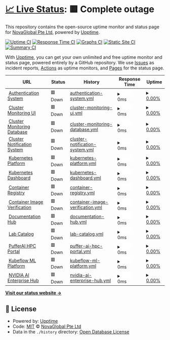 # [📈 Live Status](https://nvgsg.github.io/lab-upptime): <!--live status--> **🟥 Complete outage**

This repository contains the open-source uptime monitor and status page for [NovaGlobal Pte Ltd](novaglobal.com.sg), powered by [Upptime](https://github.com/upptime/upptime).

[![Uptime CI](https://github.com/nvgsg/lab-upptime/workflows/Uptime%20CI/badge.svg)](https://github.com/nvgsg/lab-upptime/actions?query=workflow%3A%22Uptime+CI%22)
[![Response Time CI](https://github.com/nvgsg/lab-upptime/workflows/Response%20Time%20CI/badge.svg)](https://github.com/nvgsg/lab-upptime/actions?query=workflow%3A%22Response+Time+CI%22)
[![Graphs CI](https://github.com/nvgsg/lab-upptime/workflows/Graphs%20CI/badge.svg)](https://github.com/nvgsg/lab-upptime/actions?query=workflow%3A%22Graphs+CI%22)
[![Static Site CI](https://github.com/nvgsg/lab-upptime/workflows/Static%20Site%20CI/badge.svg)](https://github.com/nvgsg/lab-upptime/actions?query=workflow%3A%22Static+Site+CI%22)
[![Summary CI](https://github.com/nvgsg/lab-upptime/workflows/Summary%20CI/badge.svg)](https://github.com/nvgsg/lab-upptime/actions?query=workflow%3A%22Summary+CI%22)

With [Upptime](https://upptime.js.org), you can get your own unlimited and free uptime monitor and status page, powered entirely by a GitHub repository. We use [Issues](https://github.com/nvgsg/lab-upptime/issues) as incident reports, [Actions](https://github.com/nvgsg/lab-upptime/actions) as uptime monitors, and [Pages](https://nvgsg.github.io/lab-upptime) for the status page.

<!--start: status pages-->
<!-- This summary is generated by Upptime (https://github.com/upptime/upptime) -->
<!-- Do not edit this manually, your changes will be overwritten -->
<!-- prettier-ignore -->
| URL | Status | History | Response Time | Uptime |
| --- | ------ | ------- | ------------- | ------ |
| <img alt="" src="https://icons.duckduckgo.com/ip3/auth.lab.novaglobal.com.sg.ico" height="13"> [Authentication System](https://auth.lab.novaglobal.com.sg) | 🟥 Down | [authentication-system.yml](https://github.com/nvgsg/lab-upptime/commits/HEAD/history/authentication-system.yml) | <details><summary><img alt="Response time graph" src="./graphs/authentication-system/response-time-week.png" height="20"> 0ms</summary><br><a href="https://nvgsg.github.io/lab-upptime/history/authentication-system"><img alt="Response time 899" src="https://img.shields.io/endpoint?url=https%3A%2F%2Fraw.githubusercontent.com%2Fnvgsg%2Flab-upptime%2FHEAD%2Fapi%2Fauthentication-system%2Fresponse-time.json"></a><br><a href="https://nvgsg.github.io/lab-upptime/history/authentication-system"><img alt="24-hour response time 0" src="https://img.shields.io/endpoint?url=https%3A%2F%2Fraw.githubusercontent.com%2Fnvgsg%2Flab-upptime%2FHEAD%2Fapi%2Fauthentication-system%2Fresponse-time-day.json"></a><br><a href="https://nvgsg.github.io/lab-upptime/history/authentication-system"><img alt="7-day response time 0" src="https://img.shields.io/endpoint?url=https%3A%2F%2Fraw.githubusercontent.com%2Fnvgsg%2Flab-upptime%2FHEAD%2Fapi%2Fauthentication-system%2Fresponse-time-week.json"></a><br><a href="https://nvgsg.github.io/lab-upptime/history/authentication-system"><img alt="30-day response time 0" src="https://img.shields.io/endpoint?url=https%3A%2F%2Fraw.githubusercontent.com%2Fnvgsg%2Flab-upptime%2FHEAD%2Fapi%2Fauthentication-system%2Fresponse-time-month.json"></a><br><a href="https://nvgsg.github.io/lab-upptime/history/authentication-system"><img alt="1-year response time 908" src="https://img.shields.io/endpoint?url=https%3A%2F%2Fraw.githubusercontent.com%2Fnvgsg%2Flab-upptime%2FHEAD%2Fapi%2Fauthentication-system%2Fresponse-time-year.json"></a></details> | <details><summary><a href="https://nvgsg.github.io/lab-upptime/history/authentication-system">0.00%</a></summary><a href="https://nvgsg.github.io/lab-upptime/history/authentication-system"><img alt="All-time uptime 47.03%" src="https://img.shields.io/endpoint?url=https%3A%2F%2Fraw.githubusercontent.com%2Fnvgsg%2Flab-upptime%2FHEAD%2Fapi%2Fauthentication-system%2Fuptime.json"></a><br><a href="https://nvgsg.github.io/lab-upptime/history/authentication-system"><img alt="24-hour uptime 0.00%" src="https://img.shields.io/endpoint?url=https%3A%2F%2Fraw.githubusercontent.com%2Fnvgsg%2Flab-upptime%2FHEAD%2Fapi%2Fauthentication-system%2Fuptime-day.json"></a><br><a href="https://nvgsg.github.io/lab-upptime/history/authentication-system"><img alt="7-day uptime 0.00%" src="https://img.shields.io/endpoint?url=https%3A%2F%2Fraw.githubusercontent.com%2Fnvgsg%2Flab-upptime%2FHEAD%2Fapi%2Fauthentication-system%2Fuptime-week.json"></a><br><a href="https://nvgsg.github.io/lab-upptime/history/authentication-system"><img alt="30-day uptime 1.38%" src="https://img.shields.io/endpoint?url=https%3A%2F%2Fraw.githubusercontent.com%2Fnvgsg%2Flab-upptime%2FHEAD%2Fapi%2Fauthentication-system%2Fuptime-month.json"></a><br><a href="https://nvgsg.github.io/lab-upptime/history/authentication-system"><img alt="1-year uptime 46.80%" src="https://img.shields.io/endpoint?url=https%3A%2F%2Fraw.githubusercontent.com%2Fnvgsg%2Flab-upptime%2FHEAD%2Fapi%2Fauthentication-system%2Fuptime-year.json"></a></details>
| <img alt="" src="https://icons.duckduckgo.com/ip3/monitor.lab.novaglobal.com.sg.ico" height="13"> [Cluster Monitoring UI](https://monitor.lab.novaglobal.com.sg) | 🟥 Down | [cluster-monitoring-ui.yml](https://github.com/nvgsg/lab-upptime/commits/HEAD/history/cluster-monitoring-ui.yml) | <details><summary><img alt="Response time graph" src="./graphs/cluster-monitoring-ui/response-time-week.png" height="20"> 0ms</summary><br><a href="https://nvgsg.github.io/lab-upptime/history/cluster-monitoring-ui"><img alt="Response time 1217" src="https://img.shields.io/endpoint?url=https%3A%2F%2Fraw.githubusercontent.com%2Fnvgsg%2Flab-upptime%2FHEAD%2Fapi%2Fcluster-monitoring-ui%2Fresponse-time.json"></a><br><a href="https://nvgsg.github.io/lab-upptime/history/cluster-monitoring-ui"><img alt="24-hour response time 0" src="https://img.shields.io/endpoint?url=https%3A%2F%2Fraw.githubusercontent.com%2Fnvgsg%2Flab-upptime%2FHEAD%2Fapi%2Fcluster-monitoring-ui%2Fresponse-time-day.json"></a><br><a href="https://nvgsg.github.io/lab-upptime/history/cluster-monitoring-ui"><img alt="7-day response time 0" src="https://img.shields.io/endpoint?url=https%3A%2F%2Fraw.githubusercontent.com%2Fnvgsg%2Flab-upptime%2FHEAD%2Fapi%2Fcluster-monitoring-ui%2Fresponse-time-week.json"></a><br><a href="https://nvgsg.github.io/lab-upptime/history/cluster-monitoring-ui"><img alt="30-day response time 0" src="https://img.shields.io/endpoint?url=https%3A%2F%2Fraw.githubusercontent.com%2Fnvgsg%2Flab-upptime%2FHEAD%2Fapi%2Fcluster-monitoring-ui%2Fresponse-time-month.json"></a><br><a href="https://nvgsg.github.io/lab-upptime/history/cluster-monitoring-ui"><img alt="1-year response time 1220" src="https://img.shields.io/endpoint?url=https%3A%2F%2Fraw.githubusercontent.com%2Fnvgsg%2Flab-upptime%2FHEAD%2Fapi%2Fcluster-monitoring-ui%2Fresponse-time-year.json"></a></details> | <details><summary><a href="https://nvgsg.github.io/lab-upptime/history/cluster-monitoring-ui">0.00%</a></summary><a href="https://nvgsg.github.io/lab-upptime/history/cluster-monitoring-ui"><img alt="All-time uptime 51.01%" src="https://img.shields.io/endpoint?url=https%3A%2F%2Fraw.githubusercontent.com%2Fnvgsg%2Flab-upptime%2FHEAD%2Fapi%2Fcluster-monitoring-ui%2Fuptime.json"></a><br><a href="https://nvgsg.github.io/lab-upptime/history/cluster-monitoring-ui"><img alt="24-hour uptime 0.00%" src="https://img.shields.io/endpoint?url=https%3A%2F%2Fraw.githubusercontent.com%2Fnvgsg%2Flab-upptime%2FHEAD%2Fapi%2Fcluster-monitoring-ui%2Fuptime-day.json"></a><br><a href="https://nvgsg.github.io/lab-upptime/history/cluster-monitoring-ui"><img alt="7-day uptime 0.00%" src="https://img.shields.io/endpoint?url=https%3A%2F%2Fraw.githubusercontent.com%2Fnvgsg%2Flab-upptime%2FHEAD%2Fapi%2Fcluster-monitoring-ui%2Fuptime-week.json"></a><br><a href="https://nvgsg.github.io/lab-upptime/history/cluster-monitoring-ui"><img alt="30-day uptime 1.38%" src="https://img.shields.io/endpoint?url=https%3A%2F%2Fraw.githubusercontent.com%2Fnvgsg%2Flab-upptime%2FHEAD%2Fapi%2Fcluster-monitoring-ui%2Fuptime-month.json"></a><br><a href="https://nvgsg.github.io/lab-upptime/history/cluster-monitoring-ui"><img alt="1-year uptime 50.09%" src="https://img.shields.io/endpoint?url=https%3A%2F%2Fraw.githubusercontent.com%2Fnvgsg%2Flab-upptime%2FHEAD%2Fapi%2Fcluster-monitoring-ui%2Fuptime-year.json"></a></details>
| <img alt="" src="https://icons.duckduckgo.com/ip3/prometheus.lab.novaglobal.com.sg.ico" height="13"> [Cluster Monitoring Database](https://prometheus.lab.novaglobal.com.sg) | 🟥 Down | [cluster-monitoring-database.yml](https://github.com/nvgsg/lab-upptime/commits/HEAD/history/cluster-monitoring-database.yml) | <details><summary><img alt="Response time graph" src="./graphs/cluster-monitoring-database/response-time-week.png" height="20"> 0ms</summary><br><a href="https://nvgsg.github.io/lab-upptime/history/cluster-monitoring-database"><img alt="Response time 830" src="https://img.shields.io/endpoint?url=https%3A%2F%2Fraw.githubusercontent.com%2Fnvgsg%2Flab-upptime%2FHEAD%2Fapi%2Fcluster-monitoring-database%2Fresponse-time.json"></a><br><a href="https://nvgsg.github.io/lab-upptime/history/cluster-monitoring-database"><img alt="24-hour response time 0" src="https://img.shields.io/endpoint?url=https%3A%2F%2Fraw.githubusercontent.com%2Fnvgsg%2Flab-upptime%2FHEAD%2Fapi%2Fcluster-monitoring-database%2Fresponse-time-day.json"></a><br><a href="https://nvgsg.github.io/lab-upptime/history/cluster-monitoring-database"><img alt="7-day response time 0" src="https://img.shields.io/endpoint?url=https%3A%2F%2Fraw.githubusercontent.com%2Fnvgsg%2Flab-upptime%2FHEAD%2Fapi%2Fcluster-monitoring-database%2Fresponse-time-week.json"></a><br><a href="https://nvgsg.github.io/lab-upptime/history/cluster-monitoring-database"><img alt="30-day response time 0" src="https://img.shields.io/endpoint?url=https%3A%2F%2Fraw.githubusercontent.com%2Fnvgsg%2Flab-upptime%2FHEAD%2Fapi%2Fcluster-monitoring-database%2Fresponse-time-month.json"></a><br><a href="https://nvgsg.github.io/lab-upptime/history/cluster-monitoring-database"><img alt="1-year response time 834" src="https://img.shields.io/endpoint?url=https%3A%2F%2Fraw.githubusercontent.com%2Fnvgsg%2Flab-upptime%2FHEAD%2Fapi%2Fcluster-monitoring-database%2Fresponse-time-year.json"></a></details> | <details><summary><a href="https://nvgsg.github.io/lab-upptime/history/cluster-monitoring-database">0.00%</a></summary><a href="https://nvgsg.github.io/lab-upptime/history/cluster-monitoring-database"><img alt="All-time uptime 0.00%" src="https://img.shields.io/endpoint?url=https%3A%2F%2Fraw.githubusercontent.com%2Fnvgsg%2Flab-upptime%2FHEAD%2Fapi%2Fcluster-monitoring-database%2Fuptime.json"></a><br><a href="https://nvgsg.github.io/lab-upptime/history/cluster-monitoring-database"><img alt="24-hour uptime 0.00%" src="https://img.shields.io/endpoint?url=https%3A%2F%2Fraw.githubusercontent.com%2Fnvgsg%2Flab-upptime%2FHEAD%2Fapi%2Fcluster-monitoring-database%2Fuptime-day.json"></a><br><a href="https://nvgsg.github.io/lab-upptime/history/cluster-monitoring-database"><img alt="7-day uptime 0.00%" src="https://img.shields.io/endpoint?url=https%3A%2F%2Fraw.githubusercontent.com%2Fnvgsg%2Flab-upptime%2FHEAD%2Fapi%2Fcluster-monitoring-database%2Fuptime-week.json"></a><br><a href="https://nvgsg.github.io/lab-upptime/history/cluster-monitoring-database"><img alt="30-day uptime 1.38%" src="https://img.shields.io/endpoint?url=https%3A%2F%2Fraw.githubusercontent.com%2Fnvgsg%2Flab-upptime%2FHEAD%2Fapi%2Fcluster-monitoring-database%2Fuptime-month.json"></a><br><a href="https://nvgsg.github.io/lab-upptime/history/cluster-monitoring-database"><img alt="1-year uptime 0.00%" src="https://img.shields.io/endpoint?url=https%3A%2F%2Fraw.githubusercontent.com%2Fnvgsg%2Flab-upptime%2FHEAD%2Fapi%2Fcluster-monitoring-database%2Fuptime-year.json"></a></details>
| <img alt="" src="https://icons.duckduckgo.com/ip3/alertmanager.lab.novaglobal.com.sg.ico" height="13"> [Cluster Notification System](https://alertmanager.lab.novaglobal.com.sg) | 🟥 Down | [cluster-notification-system.yml](https://github.com/nvgsg/lab-upptime/commits/HEAD/history/cluster-notification-system.yml) | <details><summary><img alt="Response time graph" src="./graphs/cluster-notification-system/response-time-week.png" height="20"> 0ms</summary><br><a href="https://nvgsg.github.io/lab-upptime/history/cluster-notification-system"><img alt="Response time 821" src="https://img.shields.io/endpoint?url=https%3A%2F%2Fraw.githubusercontent.com%2Fnvgsg%2Flab-upptime%2FHEAD%2Fapi%2Fcluster-notification-system%2Fresponse-time.json"></a><br><a href="https://nvgsg.github.io/lab-upptime/history/cluster-notification-system"><img alt="24-hour response time 0" src="https://img.shields.io/endpoint?url=https%3A%2F%2Fraw.githubusercontent.com%2Fnvgsg%2Flab-upptime%2FHEAD%2Fapi%2Fcluster-notification-system%2Fresponse-time-day.json"></a><br><a href="https://nvgsg.github.io/lab-upptime/history/cluster-notification-system"><img alt="7-day response time 0" src="https://img.shields.io/endpoint?url=https%3A%2F%2Fraw.githubusercontent.com%2Fnvgsg%2Flab-upptime%2FHEAD%2Fapi%2Fcluster-notification-system%2Fresponse-time-week.json"></a><br><a href="https://nvgsg.github.io/lab-upptime/history/cluster-notification-system"><img alt="30-day response time 0" src="https://img.shields.io/endpoint?url=https%3A%2F%2Fraw.githubusercontent.com%2Fnvgsg%2Flab-upptime%2FHEAD%2Fapi%2Fcluster-notification-system%2Fresponse-time-month.json"></a><br><a href="https://nvgsg.github.io/lab-upptime/history/cluster-notification-system"><img alt="1-year response time 825" src="https://img.shields.io/endpoint?url=https%3A%2F%2Fraw.githubusercontent.com%2Fnvgsg%2Flab-upptime%2FHEAD%2Fapi%2Fcluster-notification-system%2Fresponse-time-year.json"></a></details> | <details><summary><a href="https://nvgsg.github.io/lab-upptime/history/cluster-notification-system">0.00%</a></summary><a href="https://nvgsg.github.io/lab-upptime/history/cluster-notification-system"><img alt="All-time uptime 51.01%" src="https://img.shields.io/endpoint?url=https%3A%2F%2Fraw.githubusercontent.com%2Fnvgsg%2Flab-upptime%2FHEAD%2Fapi%2Fcluster-notification-system%2Fuptime.json"></a><br><a href="https://nvgsg.github.io/lab-upptime/history/cluster-notification-system"><img alt="24-hour uptime 0.00%" src="https://img.shields.io/endpoint?url=https%3A%2F%2Fraw.githubusercontent.com%2Fnvgsg%2Flab-upptime%2FHEAD%2Fapi%2Fcluster-notification-system%2Fuptime-day.json"></a><br><a href="https://nvgsg.github.io/lab-upptime/history/cluster-notification-system"><img alt="7-day uptime 0.00%" src="https://img.shields.io/endpoint?url=https%3A%2F%2Fraw.githubusercontent.com%2Fnvgsg%2Flab-upptime%2FHEAD%2Fapi%2Fcluster-notification-system%2Fuptime-week.json"></a><br><a href="https://nvgsg.github.io/lab-upptime/history/cluster-notification-system"><img alt="30-day uptime 1.38%" src="https://img.shields.io/endpoint?url=https%3A%2F%2Fraw.githubusercontent.com%2Fnvgsg%2Flab-upptime%2FHEAD%2Fapi%2Fcluster-notification-system%2Fuptime-month.json"></a><br><a href="https://nvgsg.github.io/lab-upptime/history/cluster-notification-system"><img alt="1-year uptime 50.09%" src="https://img.shields.io/endpoint?url=https%3A%2F%2Fraw.githubusercontent.com%2Fnvgsg%2Flab-upptime%2FHEAD%2Fapi%2Fcluster-notification-system%2Fuptime-year.json"></a></details>
| <img alt="" src="https://icons.duckduckgo.com/ip3/kubesphere.lab.novaglobal.com.sg.ico" height="13"> [Kubernetes Platform](https://kubesphere.lab.novaglobal.com.sg) | 🟥 Down | [kubernetes-platform.yml](https://github.com/nvgsg/lab-upptime/commits/HEAD/history/kubernetes-platform.yml) | <details><summary><img alt="Response time graph" src="./graphs/kubernetes-platform/response-time-week.png" height="20"> 0ms</summary><br><a href="https://nvgsg.github.io/lab-upptime/history/kubernetes-platform"><img alt="Response time 863" src="https://img.shields.io/endpoint?url=https%3A%2F%2Fraw.githubusercontent.com%2Fnvgsg%2Flab-upptime%2FHEAD%2Fapi%2Fkubernetes-platform%2Fresponse-time.json"></a><br><a href="https://nvgsg.github.io/lab-upptime/history/kubernetes-platform"><img alt="24-hour response time 0" src="https://img.shields.io/endpoint?url=https%3A%2F%2Fraw.githubusercontent.com%2Fnvgsg%2Flab-upptime%2FHEAD%2Fapi%2Fkubernetes-platform%2Fresponse-time-day.json"></a><br><a href="https://nvgsg.github.io/lab-upptime/history/kubernetes-platform"><img alt="7-day response time 0" src="https://img.shields.io/endpoint?url=https%3A%2F%2Fraw.githubusercontent.com%2Fnvgsg%2Flab-upptime%2FHEAD%2Fapi%2Fkubernetes-platform%2Fresponse-time-week.json"></a><br><a href="https://nvgsg.github.io/lab-upptime/history/kubernetes-platform"><img alt="30-day response time 0" src="https://img.shields.io/endpoint?url=https%3A%2F%2Fraw.githubusercontent.com%2Fnvgsg%2Flab-upptime%2FHEAD%2Fapi%2Fkubernetes-platform%2Fresponse-time-month.json"></a><br><a href="https://nvgsg.github.io/lab-upptime/history/kubernetes-platform"><img alt="1-year response time 860" src="https://img.shields.io/endpoint?url=https%3A%2F%2Fraw.githubusercontent.com%2Fnvgsg%2Flab-upptime%2FHEAD%2Fapi%2Fkubernetes-platform%2Fresponse-time-year.json"></a></details> | <details><summary><a href="https://nvgsg.github.io/lab-upptime/history/kubernetes-platform">0.00%</a></summary><a href="https://nvgsg.github.io/lab-upptime/history/kubernetes-platform"><img alt="All-time uptime 13.77%" src="https://img.shields.io/endpoint?url=https%3A%2F%2Fraw.githubusercontent.com%2Fnvgsg%2Flab-upptime%2FHEAD%2Fapi%2Fkubernetes-platform%2Fuptime.json"></a><br><a href="https://nvgsg.github.io/lab-upptime/history/kubernetes-platform"><img alt="24-hour uptime 0.00%" src="https://img.shields.io/endpoint?url=https%3A%2F%2Fraw.githubusercontent.com%2Fnvgsg%2Flab-upptime%2FHEAD%2Fapi%2Fkubernetes-platform%2Fuptime-day.json"></a><br><a href="https://nvgsg.github.io/lab-upptime/history/kubernetes-platform"><img alt="7-day uptime 0.00%" src="https://img.shields.io/endpoint?url=https%3A%2F%2Fraw.githubusercontent.com%2Fnvgsg%2Flab-upptime%2FHEAD%2Fapi%2Fkubernetes-platform%2Fuptime-week.json"></a><br><a href="https://nvgsg.github.io/lab-upptime/history/kubernetes-platform"><img alt="30-day uptime 1.38%" src="https://img.shields.io/endpoint?url=https%3A%2F%2Fraw.githubusercontent.com%2Fnvgsg%2Flab-upptime%2FHEAD%2Fapi%2Fkubernetes-platform%2Fuptime-month.json"></a><br><a href="https://nvgsg.github.io/lab-upptime/history/kubernetes-platform"><img alt="1-year uptime 12.16%" src="https://img.shields.io/endpoint?url=https%3A%2F%2Fraw.githubusercontent.com%2Fnvgsg%2Flab-upptime%2FHEAD%2Fapi%2Fkubernetes-platform%2Fuptime-year.json"></a></details>
| <img alt="" src="https://icons.duckduckgo.com/ip3/dashboard.lab.novaglobal.com.sg.ico" height="13"> [Kubernetes Dashboard](https://dashboard.lab.novaglobal.com.sg) | 🟥 Down | [kubernetes-dashboard.yml](https://github.com/nvgsg/lab-upptime/commits/HEAD/history/kubernetes-dashboard.yml) | <details><summary><img alt="Response time graph" src="./graphs/kubernetes-dashboard/response-time-week.png" height="20"> 0ms</summary><br><a href="https://nvgsg.github.io/lab-upptime/history/kubernetes-dashboard"><img alt="Response time 824" src="https://img.shields.io/endpoint?url=https%3A%2F%2Fraw.githubusercontent.com%2Fnvgsg%2Flab-upptime%2FHEAD%2Fapi%2Fkubernetes-dashboard%2Fresponse-time.json"></a><br><a href="https://nvgsg.github.io/lab-upptime/history/kubernetes-dashboard"><img alt="24-hour response time 0" src="https://img.shields.io/endpoint?url=https%3A%2F%2Fraw.githubusercontent.com%2Fnvgsg%2Flab-upptime%2FHEAD%2Fapi%2Fkubernetes-dashboard%2Fresponse-time-day.json"></a><br><a href="https://nvgsg.github.io/lab-upptime/history/kubernetes-dashboard"><img alt="7-day response time 0" src="https://img.shields.io/endpoint?url=https%3A%2F%2Fraw.githubusercontent.com%2Fnvgsg%2Flab-upptime%2FHEAD%2Fapi%2Fkubernetes-dashboard%2Fresponse-time-week.json"></a><br><a href="https://nvgsg.github.io/lab-upptime/history/kubernetes-dashboard"><img alt="30-day response time 0" src="https://img.shields.io/endpoint?url=https%3A%2F%2Fraw.githubusercontent.com%2Fnvgsg%2Flab-upptime%2FHEAD%2Fapi%2Fkubernetes-dashboard%2Fresponse-time-month.json"></a><br><a href="https://nvgsg.github.io/lab-upptime/history/kubernetes-dashboard"><img alt="1-year response time 829" src="https://img.shields.io/endpoint?url=https%3A%2F%2Fraw.githubusercontent.com%2Fnvgsg%2Flab-upptime%2FHEAD%2Fapi%2Fkubernetes-dashboard%2Fresponse-time-year.json"></a></details> | <details><summary><a href="https://nvgsg.github.io/lab-upptime/history/kubernetes-dashboard">0.00%</a></summary><a href="https://nvgsg.github.io/lab-upptime/history/kubernetes-dashboard"><img alt="All-time uptime 50.95%" src="https://img.shields.io/endpoint?url=https%3A%2F%2Fraw.githubusercontent.com%2Fnvgsg%2Flab-upptime%2FHEAD%2Fapi%2Fkubernetes-dashboard%2Fuptime.json"></a><br><a href="https://nvgsg.github.io/lab-upptime/history/kubernetes-dashboard"><img alt="24-hour uptime 0.00%" src="https://img.shields.io/endpoint?url=https%3A%2F%2Fraw.githubusercontent.com%2Fnvgsg%2Flab-upptime%2FHEAD%2Fapi%2Fkubernetes-dashboard%2Fuptime-day.json"></a><br><a href="https://nvgsg.github.io/lab-upptime/history/kubernetes-dashboard"><img alt="7-day uptime 0.00%" src="https://img.shields.io/endpoint?url=https%3A%2F%2Fraw.githubusercontent.com%2Fnvgsg%2Flab-upptime%2FHEAD%2Fapi%2Fkubernetes-dashboard%2Fuptime-week.json"></a><br><a href="https://nvgsg.github.io/lab-upptime/history/kubernetes-dashboard"><img alt="30-day uptime 1.38%" src="https://img.shields.io/endpoint?url=https%3A%2F%2Fraw.githubusercontent.com%2Fnvgsg%2Flab-upptime%2FHEAD%2Fapi%2Fkubernetes-dashboard%2Fuptime-month.json"></a><br><a href="https://nvgsg.github.io/lab-upptime/history/kubernetes-dashboard"><img alt="1-year uptime 50.04%" src="https://img.shields.io/endpoint?url=https%3A%2F%2Fraw.githubusercontent.com%2Fnvgsg%2Flab-upptime%2FHEAD%2Fapi%2Fkubernetes-dashboard%2Fuptime-year.json"></a></details>
| <img alt="" src="https://icons.duckduckgo.com/ip3/harbor.lab.novaglobal.com.sg.ico" height="13"> [Container Registry](https://harbor.lab.novaglobal.com.sg) | 🟥 Down | [container-registry.yml](https://github.com/nvgsg/lab-upptime/commits/HEAD/history/container-registry.yml) | <details><summary><img alt="Response time graph" src="./graphs/container-registry/response-time-week.png" height="20"> 0ms</summary><br><a href="https://nvgsg.github.io/lab-upptime/history/container-registry"><img alt="Response time 807" src="https://img.shields.io/endpoint?url=https%3A%2F%2Fraw.githubusercontent.com%2Fnvgsg%2Flab-upptime%2FHEAD%2Fapi%2Fcontainer-registry%2Fresponse-time.json"></a><br><a href="https://nvgsg.github.io/lab-upptime/history/container-registry"><img alt="24-hour response time 0" src="https://img.shields.io/endpoint?url=https%3A%2F%2Fraw.githubusercontent.com%2Fnvgsg%2Flab-upptime%2FHEAD%2Fapi%2Fcontainer-registry%2Fresponse-time-day.json"></a><br><a href="https://nvgsg.github.io/lab-upptime/history/container-registry"><img alt="7-day response time 0" src="https://img.shields.io/endpoint?url=https%3A%2F%2Fraw.githubusercontent.com%2Fnvgsg%2Flab-upptime%2FHEAD%2Fapi%2Fcontainer-registry%2Fresponse-time-week.json"></a><br><a href="https://nvgsg.github.io/lab-upptime/history/container-registry"><img alt="30-day response time 0" src="https://img.shields.io/endpoint?url=https%3A%2F%2Fraw.githubusercontent.com%2Fnvgsg%2Flab-upptime%2FHEAD%2Fapi%2Fcontainer-registry%2Fresponse-time-month.json"></a><br><a href="https://nvgsg.github.io/lab-upptime/history/container-registry"><img alt="1-year response time 809" src="https://img.shields.io/endpoint?url=https%3A%2F%2Fraw.githubusercontent.com%2Fnvgsg%2Flab-upptime%2FHEAD%2Fapi%2Fcontainer-registry%2Fresponse-time-year.json"></a></details> | <details><summary><a href="https://nvgsg.github.io/lab-upptime/history/container-registry">0.00%</a></summary><a href="https://nvgsg.github.io/lab-upptime/history/container-registry"><img alt="All-time uptime 51.00%" src="https://img.shields.io/endpoint?url=https%3A%2F%2Fraw.githubusercontent.com%2Fnvgsg%2Flab-upptime%2FHEAD%2Fapi%2Fcontainer-registry%2Fuptime.json"></a><br><a href="https://nvgsg.github.io/lab-upptime/history/container-registry"><img alt="24-hour uptime 0.00%" src="https://img.shields.io/endpoint?url=https%3A%2F%2Fraw.githubusercontent.com%2Fnvgsg%2Flab-upptime%2FHEAD%2Fapi%2Fcontainer-registry%2Fuptime-day.json"></a><br><a href="https://nvgsg.github.io/lab-upptime/history/container-registry"><img alt="7-day uptime 0.00%" src="https://img.shields.io/endpoint?url=https%3A%2F%2Fraw.githubusercontent.com%2Fnvgsg%2Flab-upptime%2FHEAD%2Fapi%2Fcontainer-registry%2Fuptime-week.json"></a><br><a href="https://nvgsg.github.io/lab-upptime/history/container-registry"><img alt="30-day uptime 1.38%" src="https://img.shields.io/endpoint?url=https%3A%2F%2Fraw.githubusercontent.com%2Fnvgsg%2Flab-upptime%2FHEAD%2Fapi%2Fcontainer-registry%2Fuptime-month.json"></a><br><a href="https://nvgsg.github.io/lab-upptime/history/container-registry"><img alt="1-year uptime 50.09%" src="https://img.shields.io/endpoint?url=https%3A%2F%2Fraw.githubusercontent.com%2Fnvgsg%2Flab-upptime%2FHEAD%2Fapi%2Fcontainer-registry%2Fuptime-year.json"></a></details>
| <img alt="" src="https://icons.duckduckgo.com/ip3/notary.lab.novaglobal.com.sg.ico" height="13"> [Container Image Verification](https://notary.lab.novaglobal.com.sg) | 🟥 Down | [container-image-verification.yml](https://github.com/nvgsg/lab-upptime/commits/HEAD/history/container-image-verification.yml) | <details><summary><img alt="Response time graph" src="./graphs/container-image-verification/response-time-week.png" height="20"> 0ms</summary><br><a href="https://nvgsg.github.io/lab-upptime/history/container-image-verification"><img alt="Response time 858" src="https://img.shields.io/endpoint?url=https%3A%2F%2Fraw.githubusercontent.com%2Fnvgsg%2Flab-upptime%2FHEAD%2Fapi%2Fcontainer-image-verification%2Fresponse-time.json"></a><br><a href="https://nvgsg.github.io/lab-upptime/history/container-image-verification"><img alt="24-hour response time 0" src="https://img.shields.io/endpoint?url=https%3A%2F%2Fraw.githubusercontent.com%2Fnvgsg%2Flab-upptime%2FHEAD%2Fapi%2Fcontainer-image-verification%2Fresponse-time-day.json"></a><br><a href="https://nvgsg.github.io/lab-upptime/history/container-image-verification"><img alt="7-day response time 0" src="https://img.shields.io/endpoint?url=https%3A%2F%2Fraw.githubusercontent.com%2Fnvgsg%2Flab-upptime%2FHEAD%2Fapi%2Fcontainer-image-verification%2Fresponse-time-week.json"></a><br><a href="https://nvgsg.github.io/lab-upptime/history/container-image-verification"><img alt="30-day response time 0" src="https://img.shields.io/endpoint?url=https%3A%2F%2Fraw.githubusercontent.com%2Fnvgsg%2Flab-upptime%2FHEAD%2Fapi%2Fcontainer-image-verification%2Fresponse-time-month.json"></a><br><a href="https://nvgsg.github.io/lab-upptime/history/container-image-verification"><img alt="1-year response time 864" src="https://img.shields.io/endpoint?url=https%3A%2F%2Fraw.githubusercontent.com%2Fnvgsg%2Flab-upptime%2FHEAD%2Fapi%2Fcontainer-image-verification%2Fresponse-time-year.json"></a></details> | <details><summary><a href="https://nvgsg.github.io/lab-upptime/history/container-image-verification">0.00%</a></summary><a href="https://nvgsg.github.io/lab-upptime/history/container-image-verification"><img alt="All-time uptime 0.00%" src="https://img.shields.io/endpoint?url=https%3A%2F%2Fraw.githubusercontent.com%2Fnvgsg%2Flab-upptime%2FHEAD%2Fapi%2Fcontainer-image-verification%2Fuptime.json"></a><br><a href="https://nvgsg.github.io/lab-upptime/history/container-image-verification"><img alt="24-hour uptime 0.00%" src="https://img.shields.io/endpoint?url=https%3A%2F%2Fraw.githubusercontent.com%2Fnvgsg%2Flab-upptime%2FHEAD%2Fapi%2Fcontainer-image-verification%2Fuptime-day.json"></a><br><a href="https://nvgsg.github.io/lab-upptime/history/container-image-verification"><img alt="7-day uptime 0.00%" src="https://img.shields.io/endpoint?url=https%3A%2F%2Fraw.githubusercontent.com%2Fnvgsg%2Flab-upptime%2FHEAD%2Fapi%2Fcontainer-image-verification%2Fuptime-week.json"></a><br><a href="https://nvgsg.github.io/lab-upptime/history/container-image-verification"><img alt="30-day uptime 1.38%" src="https://img.shields.io/endpoint?url=https%3A%2F%2Fraw.githubusercontent.com%2Fnvgsg%2Flab-upptime%2FHEAD%2Fapi%2Fcontainer-image-verification%2Fuptime-month.json"></a><br><a href="https://nvgsg.github.io/lab-upptime/history/container-image-verification"><img alt="1-year uptime 0.00%" src="https://img.shields.io/endpoint?url=https%3A%2F%2Fraw.githubusercontent.com%2Fnvgsg%2Flab-upptime%2FHEAD%2Fapi%2Fcontainer-image-verification%2Fuptime-year.json"></a></details>
| <img alt="" src="https://icons.duckduckgo.com/ip3/docs.lab.novaglobal.com.sg.ico" height="13"> [Documentation Hub](https://docs.lab.novaglobal.com.sg) | 🟥 Down | [documentation-hub.yml](https://github.com/nvgsg/lab-upptime/commits/HEAD/history/documentation-hub.yml) | <details><summary><img alt="Response time graph" src="./graphs/documentation-hub/response-time-week.png" height="20"> 0ms</summary><br><a href="https://nvgsg.github.io/lab-upptime/history/documentation-hub"><img alt="Response time 979" src="https://img.shields.io/endpoint?url=https%3A%2F%2Fraw.githubusercontent.com%2Fnvgsg%2Flab-upptime%2FHEAD%2Fapi%2Fdocumentation-hub%2Fresponse-time.json"></a><br><a href="https://nvgsg.github.io/lab-upptime/history/documentation-hub"><img alt="24-hour response time 0" src="https://img.shields.io/endpoint?url=https%3A%2F%2Fraw.githubusercontent.com%2Fnvgsg%2Flab-upptime%2FHEAD%2Fapi%2Fdocumentation-hub%2Fresponse-time-day.json"></a><br><a href="https://nvgsg.github.io/lab-upptime/history/documentation-hub"><img alt="7-day response time 0" src="https://img.shields.io/endpoint?url=https%3A%2F%2Fraw.githubusercontent.com%2Fnvgsg%2Flab-upptime%2FHEAD%2Fapi%2Fdocumentation-hub%2Fresponse-time-week.json"></a><br><a href="https://nvgsg.github.io/lab-upptime/history/documentation-hub"><img alt="30-day response time 0" src="https://img.shields.io/endpoint?url=https%3A%2F%2Fraw.githubusercontent.com%2Fnvgsg%2Flab-upptime%2FHEAD%2Fapi%2Fdocumentation-hub%2Fresponse-time-month.json"></a><br><a href="https://nvgsg.github.io/lab-upptime/history/documentation-hub"><img alt="1-year response time 988" src="https://img.shields.io/endpoint?url=https%3A%2F%2Fraw.githubusercontent.com%2Fnvgsg%2Flab-upptime%2FHEAD%2Fapi%2Fdocumentation-hub%2Fresponse-time-year.json"></a></details> | <details><summary><a href="https://nvgsg.github.io/lab-upptime/history/documentation-hub">0.00%</a></summary><a href="https://nvgsg.github.io/lab-upptime/history/documentation-hub"><img alt="All-time uptime 50.78%" src="https://img.shields.io/endpoint?url=https%3A%2F%2Fraw.githubusercontent.com%2Fnvgsg%2Flab-upptime%2FHEAD%2Fapi%2Fdocumentation-hub%2Fuptime.json"></a><br><a href="https://nvgsg.github.io/lab-upptime/history/documentation-hub"><img alt="24-hour uptime 0.00%" src="https://img.shields.io/endpoint?url=https%3A%2F%2Fraw.githubusercontent.com%2Fnvgsg%2Flab-upptime%2FHEAD%2Fapi%2Fdocumentation-hub%2Fuptime-day.json"></a><br><a href="https://nvgsg.github.io/lab-upptime/history/documentation-hub"><img alt="7-day uptime 0.00%" src="https://img.shields.io/endpoint?url=https%3A%2F%2Fraw.githubusercontent.com%2Fnvgsg%2Flab-upptime%2FHEAD%2Fapi%2Fdocumentation-hub%2Fuptime-week.json"></a><br><a href="https://nvgsg.github.io/lab-upptime/history/documentation-hub"><img alt="30-day uptime 1.38%" src="https://img.shields.io/endpoint?url=https%3A%2F%2Fraw.githubusercontent.com%2Fnvgsg%2Flab-upptime%2FHEAD%2Fapi%2Fdocumentation-hub%2Fuptime-month.json"></a><br><a href="https://nvgsg.github.io/lab-upptime/history/documentation-hub"><img alt="1-year uptime 49.86%" src="https://img.shields.io/endpoint?url=https%3A%2F%2Fraw.githubusercontent.com%2Fnvgsg%2Flab-upptime%2FHEAD%2Fapi%2Fdocumentation-hub%2Fuptime-year.json"></a></details>
| <img alt="" src="https://icons.duckduckgo.com/ip3/catalog.lab.novaglobal.com.sg.ico" height="13"> [Lab Catalog](https://catalog.lab.novaglobal.com.sg) | 🟥 Down | [lab-catalog.yml](https://github.com/nvgsg/lab-upptime/commits/HEAD/history/lab-catalog.yml) | <details><summary><img alt="Response time graph" src="./graphs/lab-catalog/response-time-week.png" height="20"> 0ms</summary><br><a href="https://nvgsg.github.io/lab-upptime/history/lab-catalog"><img alt="Response time 811" src="https://img.shields.io/endpoint?url=https%3A%2F%2Fraw.githubusercontent.com%2Fnvgsg%2Flab-upptime%2FHEAD%2Fapi%2Flab-catalog%2Fresponse-time.json"></a><br><a href="https://nvgsg.github.io/lab-upptime/history/lab-catalog"><img alt="24-hour response time 0" src="https://img.shields.io/endpoint?url=https%3A%2F%2Fraw.githubusercontent.com%2Fnvgsg%2Flab-upptime%2FHEAD%2Fapi%2Flab-catalog%2Fresponse-time-day.json"></a><br><a href="https://nvgsg.github.io/lab-upptime/history/lab-catalog"><img alt="7-day response time 0" src="https://img.shields.io/endpoint?url=https%3A%2F%2Fraw.githubusercontent.com%2Fnvgsg%2Flab-upptime%2FHEAD%2Fapi%2Flab-catalog%2Fresponse-time-week.json"></a><br><a href="https://nvgsg.github.io/lab-upptime/history/lab-catalog"><img alt="30-day response time 0" src="https://img.shields.io/endpoint?url=https%3A%2F%2Fraw.githubusercontent.com%2Fnvgsg%2Flab-upptime%2FHEAD%2Fapi%2Flab-catalog%2Fresponse-time-month.json"></a><br><a href="https://nvgsg.github.io/lab-upptime/history/lab-catalog"><img alt="1-year response time 815" src="https://img.shields.io/endpoint?url=https%3A%2F%2Fraw.githubusercontent.com%2Fnvgsg%2Flab-upptime%2FHEAD%2Fapi%2Flab-catalog%2Fresponse-time-year.json"></a></details> | <details><summary><a href="https://nvgsg.github.io/lab-upptime/history/lab-catalog">0.00%</a></summary><a href="https://nvgsg.github.io/lab-upptime/history/lab-catalog"><img alt="All-time uptime 48.87%" src="https://img.shields.io/endpoint?url=https%3A%2F%2Fraw.githubusercontent.com%2Fnvgsg%2Flab-upptime%2FHEAD%2Fapi%2Flab-catalog%2Fuptime.json"></a><br><a href="https://nvgsg.github.io/lab-upptime/history/lab-catalog"><img alt="24-hour uptime 0.00%" src="https://img.shields.io/endpoint?url=https%3A%2F%2Fraw.githubusercontent.com%2Fnvgsg%2Flab-upptime%2FHEAD%2Fapi%2Flab-catalog%2Fuptime-day.json"></a><br><a href="https://nvgsg.github.io/lab-upptime/history/lab-catalog"><img alt="7-day uptime 0.00%" src="https://img.shields.io/endpoint?url=https%3A%2F%2Fraw.githubusercontent.com%2Fnvgsg%2Flab-upptime%2FHEAD%2Fapi%2Flab-catalog%2Fuptime-week.json"></a><br><a href="https://nvgsg.github.io/lab-upptime/history/lab-catalog"><img alt="30-day uptime 1.38%" src="https://img.shields.io/endpoint?url=https%3A%2F%2Fraw.githubusercontent.com%2Fnvgsg%2Flab-upptime%2FHEAD%2Fapi%2Flab-catalog%2Fuptime-month.json"></a><br><a href="https://nvgsg.github.io/lab-upptime/history/lab-catalog"><img alt="1-year uptime 47.92%" src="https://img.shields.io/endpoint?url=https%3A%2F%2Fraw.githubusercontent.com%2Fnvgsg%2Flab-upptime%2FHEAD%2Fapi%2Flab-catalog%2Fuptime-year.json"></a></details>
| <img alt="" src="https://icons.duckduckgo.com/ip3/hpc.lab.novaglobal.com.sg.ico" height="13"> [PufferAI HPC Portal](https://hpc.lab.novaglobal.com.sg) | 🟥 Down | [puffer-ai-hpc-portal.yml](https://github.com/nvgsg/lab-upptime/commits/HEAD/history/puffer-ai-hpc-portal.yml) | <details><summary><img alt="Response time graph" src="./graphs/puffer-ai-hpc-portal/response-time-week.png" height="20"> 0ms</summary><br><a href="https://nvgsg.github.io/lab-upptime/history/puffer-ai-hpc-portal"><img alt="Response time 1544" src="https://img.shields.io/endpoint?url=https%3A%2F%2Fraw.githubusercontent.com%2Fnvgsg%2Flab-upptime%2FHEAD%2Fapi%2Fpuffer-ai-hpc-portal%2Fresponse-time.json"></a><br><a href="https://nvgsg.github.io/lab-upptime/history/puffer-ai-hpc-portal"><img alt="24-hour response time 0" src="https://img.shields.io/endpoint?url=https%3A%2F%2Fraw.githubusercontent.com%2Fnvgsg%2Flab-upptime%2FHEAD%2Fapi%2Fpuffer-ai-hpc-portal%2Fresponse-time-day.json"></a><br><a href="https://nvgsg.github.io/lab-upptime/history/puffer-ai-hpc-portal"><img alt="7-day response time 0" src="https://img.shields.io/endpoint?url=https%3A%2F%2Fraw.githubusercontent.com%2Fnvgsg%2Flab-upptime%2FHEAD%2Fapi%2Fpuffer-ai-hpc-portal%2Fresponse-time-week.json"></a><br><a href="https://nvgsg.github.io/lab-upptime/history/puffer-ai-hpc-portal"><img alt="30-day response time 0" src="https://img.shields.io/endpoint?url=https%3A%2F%2Fraw.githubusercontent.com%2Fnvgsg%2Flab-upptime%2FHEAD%2Fapi%2Fpuffer-ai-hpc-portal%2Fresponse-time-month.json"></a><br><a href="https://nvgsg.github.io/lab-upptime/history/puffer-ai-hpc-portal"><img alt="1-year response time 1546" src="https://img.shields.io/endpoint?url=https%3A%2F%2Fraw.githubusercontent.com%2Fnvgsg%2Flab-upptime%2FHEAD%2Fapi%2Fpuffer-ai-hpc-portal%2Fresponse-time-year.json"></a></details> | <details><summary><a href="https://nvgsg.github.io/lab-upptime/history/puffer-ai-hpc-portal">0.00%</a></summary><a href="https://nvgsg.github.io/lab-upptime/history/puffer-ai-hpc-portal"><img alt="All-time uptime 56.70%" src="https://img.shields.io/endpoint?url=https%3A%2F%2Fraw.githubusercontent.com%2Fnvgsg%2Flab-upptime%2FHEAD%2Fapi%2Fpuffer-ai-hpc-portal%2Fuptime.json"></a><br><a href="https://nvgsg.github.io/lab-upptime/history/puffer-ai-hpc-portal"><img alt="24-hour uptime 0.00%" src="https://img.shields.io/endpoint?url=https%3A%2F%2Fraw.githubusercontent.com%2Fnvgsg%2Flab-upptime%2FHEAD%2Fapi%2Fpuffer-ai-hpc-portal%2Fuptime-day.json"></a><br><a href="https://nvgsg.github.io/lab-upptime/history/puffer-ai-hpc-portal"><img alt="7-day uptime 0.00%" src="https://img.shields.io/endpoint?url=https%3A%2F%2Fraw.githubusercontent.com%2Fnvgsg%2Flab-upptime%2FHEAD%2Fapi%2Fpuffer-ai-hpc-portal%2Fuptime-week.json"></a><br><a href="https://nvgsg.github.io/lab-upptime/history/puffer-ai-hpc-portal"><img alt="30-day uptime 1.38%" src="https://img.shields.io/endpoint?url=https%3A%2F%2Fraw.githubusercontent.com%2Fnvgsg%2Flab-upptime%2FHEAD%2Fapi%2Fpuffer-ai-hpc-portal%2Fuptime-month.json"></a><br><a href="https://nvgsg.github.io/lab-upptime/history/puffer-ai-hpc-portal"><img alt="1-year uptime 55.89%" src="https://img.shields.io/endpoint?url=https%3A%2F%2Fraw.githubusercontent.com%2Fnvgsg%2Flab-upptime%2FHEAD%2Fapi%2Fpuffer-ai-hpc-portal%2Fuptime-year.json"></a></details>
| <img alt="" src="https://icons.duckduckgo.com/ip3/kubeflow.lab.novaglobal.com.sg.ico" height="13"> [Kubeflow ML Platform](https://kubeflow.lab.novaglobal.com.sg) | 🟥 Down | [kubeflow-ml-platform.yml](https://github.com/nvgsg/lab-upptime/commits/HEAD/history/kubeflow-ml-platform.yml) | <details><summary><img alt="Response time graph" src="./graphs/kubeflow-ml-platform/response-time-week.png" height="20"> 0ms</summary><br><a href="https://nvgsg.github.io/lab-upptime/history/kubeflow-ml-platform"><img alt="Response time 1245" src="https://img.shields.io/endpoint?url=https%3A%2F%2Fraw.githubusercontent.com%2Fnvgsg%2Flab-upptime%2FHEAD%2Fapi%2Fkubeflow-ml-platform%2Fresponse-time.json"></a><br><a href="https://nvgsg.github.io/lab-upptime/history/kubeflow-ml-platform"><img alt="24-hour response time 0" src="https://img.shields.io/endpoint?url=https%3A%2F%2Fraw.githubusercontent.com%2Fnvgsg%2Flab-upptime%2FHEAD%2Fapi%2Fkubeflow-ml-platform%2Fresponse-time-day.json"></a><br><a href="https://nvgsg.github.io/lab-upptime/history/kubeflow-ml-platform"><img alt="7-day response time 0" src="https://img.shields.io/endpoint?url=https%3A%2F%2Fraw.githubusercontent.com%2Fnvgsg%2Flab-upptime%2FHEAD%2Fapi%2Fkubeflow-ml-platform%2Fresponse-time-week.json"></a><br><a href="https://nvgsg.github.io/lab-upptime/history/kubeflow-ml-platform"><img alt="30-day response time 0" src="https://img.shields.io/endpoint?url=https%3A%2F%2Fraw.githubusercontent.com%2Fnvgsg%2Flab-upptime%2FHEAD%2Fapi%2Fkubeflow-ml-platform%2Fresponse-time-month.json"></a><br><a href="https://nvgsg.github.io/lab-upptime/history/kubeflow-ml-platform"><img alt="1-year response time 1246" src="https://img.shields.io/endpoint?url=https%3A%2F%2Fraw.githubusercontent.com%2Fnvgsg%2Flab-upptime%2FHEAD%2Fapi%2Fkubeflow-ml-platform%2Fresponse-time-year.json"></a></details> | <details><summary><a href="https://nvgsg.github.io/lab-upptime/history/kubeflow-ml-platform">0.00%</a></summary><a href="https://nvgsg.github.io/lab-upptime/history/kubeflow-ml-platform"><img alt="All-time uptime 56.54%" src="https://img.shields.io/endpoint?url=https%3A%2F%2Fraw.githubusercontent.com%2Fnvgsg%2Flab-upptime%2FHEAD%2Fapi%2Fkubeflow-ml-platform%2Fuptime.json"></a><br><a href="https://nvgsg.github.io/lab-upptime/history/kubeflow-ml-platform"><img alt="24-hour uptime 0.00%" src="https://img.shields.io/endpoint?url=https%3A%2F%2Fraw.githubusercontent.com%2Fnvgsg%2Flab-upptime%2FHEAD%2Fapi%2Fkubeflow-ml-platform%2Fuptime-day.json"></a><br><a href="https://nvgsg.github.io/lab-upptime/history/kubeflow-ml-platform"><img alt="7-day uptime 0.00%" src="https://img.shields.io/endpoint?url=https%3A%2F%2Fraw.githubusercontent.com%2Fnvgsg%2Flab-upptime%2FHEAD%2Fapi%2Fkubeflow-ml-platform%2Fuptime-week.json"></a><br><a href="https://nvgsg.github.io/lab-upptime/history/kubeflow-ml-platform"><img alt="30-day uptime 1.38%" src="https://img.shields.io/endpoint?url=https%3A%2F%2Fraw.githubusercontent.com%2Fnvgsg%2Flab-upptime%2FHEAD%2Fapi%2Fkubeflow-ml-platform%2Fuptime-month.json"></a><br><a href="https://nvgsg.github.io/lab-upptime/history/kubeflow-ml-platform"><img alt="1-year uptime 55.72%" src="https://img.shields.io/endpoint?url=https%3A%2F%2Fraw.githubusercontent.com%2Fnvgsg%2Flab-upptime%2FHEAD%2Fapi%2Fkubeflow-ml-platform%2Fuptime-year.json"></a></details>
| <img alt="" src="https://icons.duckduckgo.com/ip3/nvaie.lab.novaglobal.com.sg.ico" height="13"> [NVIDIA AI Enterprise Hub](https://nvaie.lab.novaglobal.com.sg) | 🟥 Down | [nvidia-ai-enterprise-hub.yml](https://github.com/nvgsg/lab-upptime/commits/HEAD/history/nvidia-ai-enterprise-hub.yml) | <details><summary><img alt="Response time graph" src="./graphs/nvidia-ai-enterprise-hub/response-time-week.png" height="20"> 0ms</summary><br><a href="https://nvgsg.github.io/lab-upptime/history/nvidia-ai-enterprise-hub"><img alt="Response time 702" src="https://img.shields.io/endpoint?url=https%3A%2F%2Fraw.githubusercontent.com%2Fnvgsg%2Flab-upptime%2FHEAD%2Fapi%2Fnvidia-ai-enterprise-hub%2Fresponse-time.json"></a><br><a href="https://nvgsg.github.io/lab-upptime/history/nvidia-ai-enterprise-hub"><img alt="24-hour response time 0" src="https://img.shields.io/endpoint?url=https%3A%2F%2Fraw.githubusercontent.com%2Fnvgsg%2Flab-upptime%2FHEAD%2Fapi%2Fnvidia-ai-enterprise-hub%2Fresponse-time-day.json"></a><br><a href="https://nvgsg.github.io/lab-upptime/history/nvidia-ai-enterprise-hub"><img alt="7-day response time 0" src="https://img.shields.io/endpoint?url=https%3A%2F%2Fraw.githubusercontent.com%2Fnvgsg%2Flab-upptime%2FHEAD%2Fapi%2Fnvidia-ai-enterprise-hub%2Fresponse-time-week.json"></a><br><a href="https://nvgsg.github.io/lab-upptime/history/nvidia-ai-enterprise-hub"><img alt="30-day response time 0" src="https://img.shields.io/endpoint?url=https%3A%2F%2Fraw.githubusercontent.com%2Fnvgsg%2Flab-upptime%2FHEAD%2Fapi%2Fnvidia-ai-enterprise-hub%2Fresponse-time-month.json"></a><br><a href="https://nvgsg.github.io/lab-upptime/history/nvidia-ai-enterprise-hub"><img alt="1-year response time 704" src="https://img.shields.io/endpoint?url=https%3A%2F%2Fraw.githubusercontent.com%2Fnvgsg%2Flab-upptime%2FHEAD%2Fapi%2Fnvidia-ai-enterprise-hub%2Fresponse-time-year.json"></a></details> | <details><summary><a href="https://nvgsg.github.io/lab-upptime/history/nvidia-ai-enterprise-hub">0.00%</a></summary><a href="https://nvgsg.github.io/lab-upptime/history/nvidia-ai-enterprise-hub"><img alt="All-time uptime 56.16%" src="https://img.shields.io/endpoint?url=https%3A%2F%2Fraw.githubusercontent.com%2Fnvgsg%2Flab-upptime%2FHEAD%2Fapi%2Fnvidia-ai-enterprise-hub%2Fuptime.json"></a><br><a href="https://nvgsg.github.io/lab-upptime/history/nvidia-ai-enterprise-hub"><img alt="24-hour uptime 0.00%" src="https://img.shields.io/endpoint?url=https%3A%2F%2Fraw.githubusercontent.com%2Fnvgsg%2Flab-upptime%2FHEAD%2Fapi%2Fnvidia-ai-enterprise-hub%2Fuptime-day.json"></a><br><a href="https://nvgsg.github.io/lab-upptime/history/nvidia-ai-enterprise-hub"><img alt="7-day uptime 0.00%" src="https://img.shields.io/endpoint?url=https%3A%2F%2Fraw.githubusercontent.com%2Fnvgsg%2Flab-upptime%2FHEAD%2Fapi%2Fnvidia-ai-enterprise-hub%2Fuptime-week.json"></a><br><a href="https://nvgsg.github.io/lab-upptime/history/nvidia-ai-enterprise-hub"><img alt="30-day uptime 1.38%" src="https://img.shields.io/endpoint?url=https%3A%2F%2Fraw.githubusercontent.com%2Fnvgsg%2Flab-upptime%2FHEAD%2Fapi%2Fnvidia-ai-enterprise-hub%2Fuptime-month.json"></a><br><a href="https://nvgsg.github.io/lab-upptime/history/nvidia-ai-enterprise-hub"><img alt="1-year uptime 55.34%" src="https://img.shields.io/endpoint?url=https%3A%2F%2Fraw.githubusercontent.com%2Fnvgsg%2Flab-upptime%2FHEAD%2Fapi%2Fnvidia-ai-enterprise-hub%2Fuptime-year.json"></a></details>

<!--end: status pages-->

[**Visit our status website →**](https://nvgsg.github.io/lab-upptime)

## 📄 License

- Powered by: [Upptime](https://github.com/upptime/upptime)
- Code: [MIT](./LICENSE) © [NovaGlobal Pte Ltd](novaglobal.com.sg)
- Data in the `./history` directory: [Open Database License](https://opendatacommons.org/licenses/odbl/1-0/)
